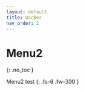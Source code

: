 ```yaml
---
layout: default
title: Docker
nav_order: 2
---
```


# Menu2
{: .no_toc }

Menu2 test
{: .fs-6 .fw-300 }
